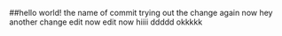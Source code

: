 ##hello world!
the name of commit
trying out the change
again
now
hey
another change
edit now
edit
now
hiiii
ddddd
okkkkk
